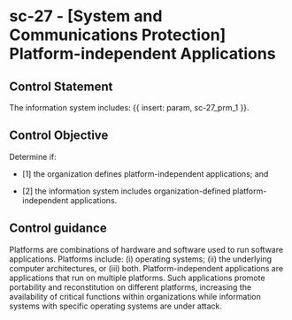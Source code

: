 # sc-27 - \[System and Communications Protection\] Platform-independent Applications

## Control Statement

The information system includes: {{ insert: param, sc-27_prm_1 }}.

## Control Objective

Determine if:

- \[1\] the organization defines platform-independent applications; and

- \[2\] the information system includes organization-defined platform-independent applications.

## Control guidance

Platforms are combinations of hardware and software used to run software applications. Platforms include: (i) operating systems; (ii) the underlying computer architectures, or (iii) both. Platform-independent applications are applications that run on multiple platforms. Such applications promote portability and reconstitution on different platforms, increasing the availability of critical functions within organizations while information systems with specific operating systems are under attack.
